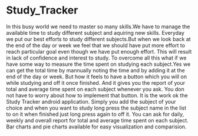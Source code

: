 # Study_Tracker

In this busy world we need to master so many skills.We have to manage the available time to study different subject and aquiring new skills.
Everyday we put our best efforts to study different subjects.But when we look back at the end of the day or week we feel that we should 
have put more effort to reach particular goal even though we have put enough effort. This will result in lack of confidence and interest
to study.
     To overcome all this what if we have some way to measure the time spent on studying each subject.Yes we can get the total time 
by mannually noting the time and by adding it at the end of the day or week.
     But how it feels to have a button which you will on while studying and off it once finished. And it gives you the report of your total
and average time spent on each subject whenever you ask.
     You don not have to worry about how to implement that button. It is the work ok the Study Tracker android application. Simply you add 
the subject of your choice and when you want to study long press the subject name in the list to on it when finished just long press again 
to off it. You can ask for daily, weekly and overall report for total and average time spent on each subject.
Bar charts and pie charts available for easy visualization and comparision.


